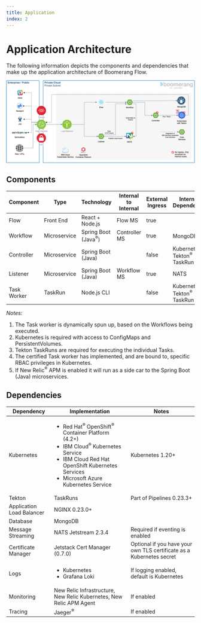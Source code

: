 ```yaml
---
title: Application
index: 2
---
```


# Application Architecture

The following information depicts the components and dependencies that make up the application architecture of Boomerang Flow.

![Boomerang Application Architecture](./assets/img/architecture-application.png)

## Components

| Component   | Type         | Technology                     | Internal to Internal | External Ingress | Internal Dependency                                | External Dependency |
| ----------- | ------------ | ------------------------------ | -------------------- | ---------------- | -------------------------------------------------- | ------------------- |
| Flow        | Front End    | React + Node.js                | Flow MS              | true             |                                                    |                     |
| Workflow    | Microservice | Spring Boot (Java<sup>®</sup>) | Controller MS        | true             | MongoDB<sup>®</sup>                                            |                     |
| Controller  | Microservice | Spring Boot (Java)             |                      | false            | Kubernetes<sup>®</sup>, Tekton<sup>®</sup> TaskRun |                     |
| Listener    | Microservice | Spring Boot (Java)             | Workflow MS          | true             | NATS                                               |
| Task Worker | TaskRun      | Node.js CLI                    |                      | false            | Kubernetes<sup>®</sup>, Tekton<sup>®</sup> TaskRun            |                     |

_Notes:_

1. The Task worker is dynamically spun up, based on the Workflows being executed.
2. Kubernetes is required with access to ConfigMaps and PersistentVolumes.
3. Tekton TaskRuns are required for executing the individual Tasks.
4. The certified Task worker has implemented, and are bound to, specific RBAC privileges in Kubernetes.
5. If New Relic<sup>®</sup> APM is enabled it will run as a side car to the Spring Boot (Java) microservices.

## Dependencies

| Dependency | Implementation | Notes |
| --- | --- | --- |
| Kubernetes | <ul><li>Red Hat<sup>®</sup> OpenShift<sup>®</sup> Container Platform (4.2+)</li><li>IBM Cloud<sup>®</sup> Kubernetes Service</li><li>IBM Cloud Red Hat OpenShift Kubernetes Services</li><li>Microsoft Azure Kubernetes Service</li></ul> | Kubernetes 1.20+ |  |
| Tekton | TaskRuns | Part of Pipelines 0.23.3+ |
| Application Load Balancer | NGINX 0.23.0+ |                                                                       |
| Database | MongoDB |                                                                       |
| Message Streaming | NATS Jetstream 2.3.4 | Required if eventing is enabled |
| Certificate Manager | Jetstack Cert Manager (0.7.0) | Optional if you have your own TLS certificate as a Kubernetes secret |
| Logs | <ul><li>Kubernetes</li><li>Grafana Loki</li></ul> | If logging enabled, default is Kubernetes |
| Monitoring | New Relic Infrastructure, New Relic Kubernetes, New Relic APM Agent | If enabled |
| Tracing | Jaeger<sup>®</sup> | If enabled |
